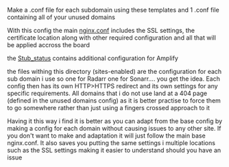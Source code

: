 Make a .conf file for each subdomain using these templates and 1 .conf file containing all of your unused domains 

With this config the main [nginx.conf](/etc/nginx/nginx.conf) includes the SSL settings, the certificate location along with other required configuration and all that will be applied accross the board

the [Stub_status](/etc/nginx/conf.d/stub_status.conf) contains additional configuration for Amplify 

the files withing this directory (sites-enabled) are the configuration for each sub domain i use so one for Radarr one for Sonarr.... you get the idea. Each config then has its own HTTP>HTTPS redirect and its own settings for any specific requirements. All domains that i do not use land at a 404 page (defined in the unused domains config) as it is better practise to force them to go somewhere rather than just using a fingers crossed approach to it

Having it this way i find it is better as you can adapt from the base config by making a config for each domain without causing issues to any other site. If you don't want to make and adaptation it will just follow the main base nginx.conf. It also saves you putting the same settings i multiple locations such as the SSL settings making it easier to understand should you have an issue
